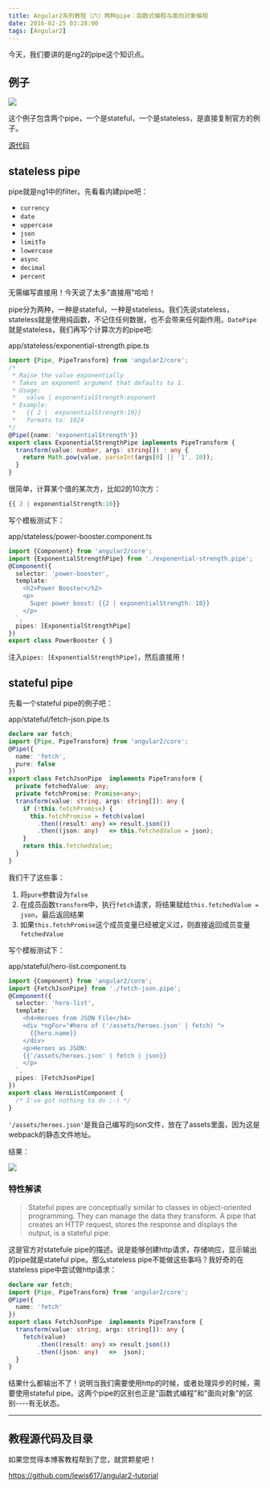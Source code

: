 ```yaml
---
title: Angular2系列教程（六）两种pipe：函数式编程与面向对象编程
date: 2016-02-25 03:28:00
tags: [Angular2]
---
```


今天，我们要讲的是ng2的pipe这个知识点。

<!--more-->

## 例子

![](https://ws4.sinaimg.cn/large/83900b4egw1f9xnty3er1j20em06st9b.jpg)

这个例子包含两个pipe，一个是stateful，一个是stateless，是直接复制官方的例子。

[源代码](https://github.com/lewis617/angular2-tutorial/tree/gh-pages/pipes)

## stateless pipe

pipe就是ng1中的filter。先看看内建pipe吧：

  * `currency`
  * `date`
  * `uppercase`
  * `json`
  * `limitTo`
  * `lowercase`
  * `async`
  * `decimal`
  * `percent`

无需编写直接用！今天说了太多"直接用"哈哈！

pipe分为两种，一种是stateful，一种是stateless。我们先说stateless，stateless就是使用纯函数，不记住任何数据，也不会带来任何副作用。`DatePipe`就是stateless，我们再写个计算次方的pipe吧:

app/stateless/exponential-strength.pipe.ts

```ts
import {Pipe, PipeTransform} from 'angular2/core';
/*
 * Raise the value exponentially
 * Takes an exponent argument that defaults to 1.
 * Usage:
 *   value | exponentialStrength:exponent
 * Example:
 *   {{ 2 |  exponentialStrength:10}}
 *   formats to: 1024
*/
@Pipe({name: 'exponentialStrength'})
export class ExponentialStrengthPipe implements PipeTransform {
  transform(value: number, args: string[]) : any {
    return Math.pow(value, parseInt(args[0] || '1', 10));
  }
}
```
很简单，计算某个值的某次方，比如2的10次方：

```ts
{{ 2 | exponentialStrength:10}}
```

写个模板测试下：

app/stateless/power-booster.component.ts

```ts
import {Component} from 'angular2/core';
import {ExponentialStrengthPipe} from './exponential-strength.pipe';
@Component({
  selector: 'power-booster',
  template: `
    <h2>Power Booster</h2>
    <p>
      Super power boost: {{2 | exponentialStrength: 10}}
    </p>
  `,
  pipes: [ExponentialStrengthPipe]
})
export class PowerBooster { }
```

注入`pipes: [ExponentialStrengthPipe]`，然后直接用！

## stateful pipe

先看一个stateful pipe的例子吧：

app/stateful/fetch-json.pipe.ts

```ts
declare var fetch;
import {Pipe, PipeTransform} from 'angular2/core';
@Pipe({
  name: 'fetch',
  pure: false
})
export class FetchJsonPipe  implements PipeTransform {
  private fetchedValue: any;
  private fetchPromise: Promise<any>;
  transform(value: string, args: string[]): any {
    if (!this.fetchPromise) {
      this.fetchPromise = fetch(value)
        .then((result: any) => result.json())
        .then((json: any)   => this.fetchedValue = json);
    }
    return this.fetchedValue;
  }
}
```
我们干了这些事：

  1. 将`pure`参数设为`false`
  2. 在成员函数`transform`中，执行`fetch`请求，将结果赋给`this.fetchedValue = json`，最后返回结果
  3. 如果`this.fetchPromise`这个成员变量已经被定义过，则直接返回成员变量`fetchedValue`

写个模板测试下：

app/stateful/hero-list.component.ts

```ts
import {Component} from 'angular2/core';
import {FetchJsonPipe} from './fetch-json.pipe';
@Component({
  selector: 'hero-list',
  template: `
    <h4>Heroes from JSON File</h4>
    <div *ngFor="#hero of ('/assets/heroes.json' | fetch) ">
      {{hero.name}}
    </div>
    <p>Heroes as JSON:
    {{'/assets/heroes.json' | fetch | json}}
    </p>
  `,
  pipes: [FetchJsonPipe]
})
export class HeroListComponent {
  /* I've got nothing to do ;-) */
}
```
`'/assets/heroes.json'`是我自己编写的json文件，放在了assets里面，因为这是webpack的静态文件地址。

结果：

![](https://ws4.sinaimg.cn/large/83900b4egw1f9xntydj8rj20eq03y0t3.jpg)

### 特性解读

>Stateful pipes are conceptually similar to classes in object-oriented
programming. They can manage the data they transform. A pipe that creates an
HTTP request, stores the response and displays the output, is a stateful pipe.

这是官方对statefule pipe的描述。说是能够创建http请求，存储响应，显示输出的pipe就是stateful pipe。那么stateless pipe不能做这些事吗？我好奇的在stateless pipe中尝试做http请求：

```ts
declare var fetch;
import {Pipe, PipeTransform} from 'angular2/core';
@Pipe({
  name: 'fetch'
})
export class FetchJsonPipe  implements PipeTransform {
  transform(value: string, args: string[]): any {
    fetch(value)
        .then((result: any) => result.json())
        .then((json: any)   =>  json);
  }
}
```
结果什么都输出不了！说明当我们需要使用http的时候，或者处理异步的时候，需要使用stateful pipe。这两个pipe的区别也正是"函数式编程"和"面向对象"的区别----有无状态。

* * *

## 教程源代码及目录

如果您觉得本博客教程帮到了您，就赏颗星吧！

https://github.com/lewis617/angular2-tutorial



